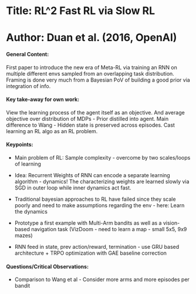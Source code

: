 # Title: RL^2 Fast RL via Slow RL

# Author: Duan et al. (2016, OpenAI)

#### General Content:
First paper to introduce the new era of Meta-RL via training an RNN on multiple different envs sampled from an overlapping task distribution. Framing is done very much from a Bayesian PoV of building a good prior via integration of info.


#### Key take-away for own work:
View the learning process of the agent itself as an objective. And average objective over distribution of MDPs - Prior distilled into agent. Main difference to Wang - Hidden state is preserved across episodes. Cast learning an RL algo as an RL problem.

#### Keypoints:

* Main problem of RL: Sample complexity - overcome by two scales/loops of learning

* Idea: Recurrent Weights of RNN can encode a separate learning algorithm - dynamics! The characterizing weights are learned slowly via SGD in outer loop while inner dynamics act fast.

* Traditional bayesian approaches to RL have failed since they scale poorly and need to make assumptions regarding the env - here: Learn the dynamics

* Prototype a first example with Multi-Arm bandits as well as a vision-based navigation task (VizDoom - need to learn a map - small 5x5, 9x9 mazes)

* RNN feed in state, prev action/reward, termination - use GRU based architecture + TRPO optimization with GAE baseline correction

#### Questions/Critical Observations:

* Comparison to Wang et al - Consider more arms and more episodes per bandit
